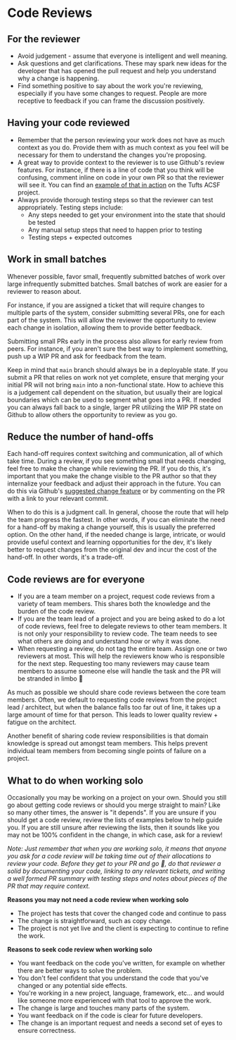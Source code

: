 # Code Reviews

## For the reviewer

- Avoid judgement - assume that everyone is intelligent and well meaning.
- Ask questions and get clarifications. These may spark new ideas for the
  developer that has opened the pull request and help you understand why a
  change is happening.
- Find something positive to say about the work you're reviewing, especially if
  you have some changes to request. People are more receptive to feedback if
  you can frame the discussion positively.

## Having your code reviewed

- Remember that the person reviewing your work does not have as much context as
  you do. Provide them with as much context as you feel will be necessary for
  them to understand the changes you're proposing.
- A great way to provide context to the reviewer is to use Github's review
  features. For instance, if there is a line of code that you think will be
  confusing, comment inline on code in your own PR so that the reviewer will
  see it. You can find an [example of that in action](https://github.com/adaptdk/tufts-acsf/pull/335/files/fcfeee988c0082a24949cf18e66464fc518bc7e9#diff-8d31c81cc321d8731734e8da9e3af11a10306595cb94532b4d47c226582d9b32) on the Tufts ACSF project.
- Always provide thorough testing steps so that the reviewer can test appropriately. Testing steps include:
  - Any steps needed to get your environment into the state that should be tested
  - Any manual setup steps that need to happen prior to testing
  - Testing steps + expected outcomes

## Work in small batches

Whenever possible, favor small, frequently submitted batches of work over large infrequently submitted batches. Small batches of work are easier for a reviewer to reason about.

For instance, if you are assigned a ticket that will require changes to multiple parts of the system, consider submitting several PRs, one for each part of the system. This will allow the reviewer the opportunity to review each change in isolation, allowing them to provide better feedback.

Submitting small PRs early in the process also allows for early review from peers. For instance, if you aren't sure the best way to implement something, push up a WIP PR and ask for feedback from the team.

Keep in mind that `main` branch should always be in a deployable state. If you submit a PR that relies on work not yet complete, ensure that merging your initial PR will not bring `main` into a non-functional state. How to achieve this is a judgement call dependent on the situation, but usually their are logical boundaries which can be used to segment what goes into a PR. If needed you can always fall back to a single, larger PR utilizing the WIP PR state on Github to allow others the opportunity to review as you go.

## Reduce the number of hand-offs

Each hand-off requires context switching and communication, all of which take time. During a review, if you see something small that needs changing, feel free to make the change while reviewing the PR. If you do this, it's important that you make the change visible to the PR author so that they internalize your feedback and adjust their approach in the future. You can do this via Github's [suggested change feature](https://docs.github.com/en/free-pro-team@latest/github/collaborating-with-issues-and-pull-requests/incorporating-feedback-in-your-pull-request) or by commenting on the PR with a link to your relevant commit.

When to do this is a judgment call. In general, choose the route that will help the team progress the fastest. In other words, if you can eliminate the need for a hand-off by making a change yourself, this is usually the preferred option. On the other hand, if the needed change is large, intricate, or would provide useful context and learning opportunities for the dev, it's likely better to request changes from the original dev and incur the cost of the hand-off. In other words, it's a trade-off.

## Code reviews are for everyone

* If you are a team member on a project, request code reviews from a variety
  of team members.  This shares both the knowledge and the burden of the code
  review.
* If you are the team lead of a project and you are being asked to do a lot of
  code reviews, feel free to delegate reviews to other team members.  It is not
  only your responsibility to review code.  The team needs to see what others are
  doing and understand how or why it was done.
* When requesting a review, do not tag the entire team.  Assign one or two
  reviewers at most.  This will help the reviewers know who is responsible
  for the next step.  Requesting too many reviewers may cause team members
  to assume someone else will handle the task and the PR will be stranded in
  limbo 🙁

As much as possible we should share code reviews between the core team members.
Often, we default to requesting code reviews from the project lead / architect,
but when the balance falls too far out of line, it takes up a large amount of time
for that person. This leads to lower quality review + fatigue on the architect.

Another benefit of sharing code review responsibilities is that domain knowledge
is spread out amongst team members. This helps prevent individual team members
from becoming single points of failure on a project.

## What to do when working solo

Occasionally you may be working on a project on your own.  Should you still go about
getting code reviews or should you merge straight to main?  Like so many other times,
the answer is "it depends".  If you are unsure if you should get a code review, review
the lists of examples below to help guide you.  If you are still unsure after reviewing the lists,
then it sounds like you may not be 100% confident in the change, in which case, ask for
a review!

_Note: Just remember that when you are working solo, it means that anyone you ask for a code
review will be taking time out of their allocations to review your code.  Before they get to
your PR and go 🤷, do that reviewer a solid by documenting your code, linking
to any relevant tickets, and writing a well formed PR summary with testing steps and notes about
pieces of the PR that may require context._

**Reasons you may not need a code review when working solo**

* The project has tests that cover the changed code and continue to pass
* The change is straightforward, such as copy change.
* The project is not yet live and the client is expecting to continue to refine
  the work.

**Reasons to seek code review when working solo**

* You want feedback on the code you've written, for example on whether
  there are better ways to solve the problem.
* You don't feel confident that you understand the code that you've changed
  or any potential side effects.
* You're working in a new project, language, framework, etc... and would like
  someone more experienced with that tool to approve the work.
* The change is large and touches many parts of the system.
* You want feedback on if the code is clear for future developers.
* The change is an important request and needs a second set of eyes to ensure
  correctness.
